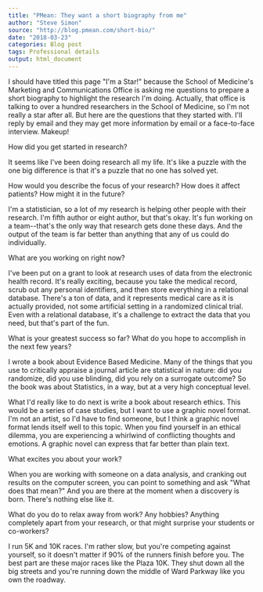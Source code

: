 ```yaml
---
title: "PMean: They want a short biography from me"
author: "Steve Simon"
source: "http://blog.pmean.com/short-bio/"
date: "2018-03-23"
categories: Blog post
tags: Professional details
output: html_document
---
```


I should have titled this page "I'm a Star!" because the School of
Medicine's Marketing and Communications Office is asking me questions to
prepare a short biography to highlight the research I'm doing. Actually,
that office is talking to over a hundred researchers in the School of
Medicine, so I'm not really a star after all. But here are the questions
that they started with. I'll reply by email and they may get more
information by email or a face-to-face interview. Makeup!

<!---More--->

How did you get started in research?

It seems like I've been doing research all my life. It's like a puzzle
with the one big difference is that it's a puzzle that no one has solved
yet.

How would you describe the focus of your research? How does it affect
patients? How might it in the future?

I'm a statistician, so a lot of my research is helping other people with
their research. I'm fifth author or eight author, but that's okay. It's
fun working on a team--that's the only way that research gets done these
days. And the output of the team is far better than anything that any of
us could do individually.

What are you working on right now?

I've been put on a grant to look at research uses of data from the
electronic health record. It's really exciting, because you take the
medical record, scrub out any personal identifiers, and then store
everything in a relational database. There's a ton of data, and it
represents medical care as it is actually provided, not some artificial
setting in a randomized clinical trial. Even with a relational database,
it's a challenge to extract the data that you need, but that's part of
the fun.

What is your greatest success so far? What do you hope to accomplish in
the next few years?

I wrote a book about Evidence Based Medicine. Many of the things that
you use to critically appraise a journal article are statistical in
nature: did you randomize, did you use blinding, did you rely on a
surrogate outcome? So the book was about Statistics, in a way, but at a
very high conceptual level.

What I'd really like to do next is write a book about research ethics.
This would be a series of case studies, but I want to use a graphic
novel format. I'm not an artist, so I'd have to find someone, but I
think a graphic novel format lends itself well to this topic. When you
find yourself in an ethical dilemma, you are experiencing a whirlwind of
conflicting thoughts and emotions. A graphic novel can express that far
better than plain text.

What excites you about your work?

When you are working with someone on a data analysis, and cranking out
results on the computer screen, you can point to something and ask "What
does that mean?" And you are there at the moment when a discovery is
born. There's nothing else like it.

What do you do to relax away from work? Any hobbies? Anything completely
apart from your research, or that might surprise your students or
co-workers?

I run 5K and 10K races. I'm rather slow, but you're competing against
yourself, so it doesn't matter if 90% of the runners finish before you.
The best part are these major races like the Plaza 10K. They shut down
all the big streets and you're running down the middle of Ward Parkway
like you own the roadway.


